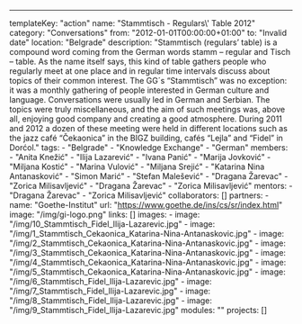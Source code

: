 ---
  templateKey: "action"
  name: "Stammtisch - Regulars\\' Table 2012"
  category: "Conversations"
  from: "2012-01-01T00:00:00+01:00"
  to: "Invalid date"
  location: "Belgrade"
  description: "Stammtisch (regulars’ table) is a compound word coming from the German words stamm – regular and Tisch – table. As the name itself says, this kind of table gathers people who regularly meet at one place and in regular time intervals discuss about topics of their common interest. The GG´s “Stammtischˮ was no exception: it was a monthly gathering of people interested in German culture and language. Conversations were usually led in German and Serbian. The topics were truly miscellaneous, and the aim of such meetings was, above all, enjoying good company and creating a good atmosphere. During 2011 and 2012 a dozen of these meeting were held in different locations such as the jazz café “Čekaonica” in the BIGZ building, cafés “Lejla” and “Fidel” in Dorćol."
  tags: 
    - "Belgrade"
    - "Knowledge Exchange"
    - "German"
  members: 
    - "Anita Knežić"
    - "Ilija Lazarević"
    - "Ivana Panić"
    - "Marija Jovković"
    - "Miljana Kostić"
    - "Marina Vulović"
    - "Miljana Srejić"
    - "Katarina Nina Antanasković"
    - "Simon Marić"
    - "Stefan Malešević"
    - "Dragana Žarevac"
    - "Zorica Milisavljević"
    - "Dragana Žarevac"
    - "Zorica Milisavljević"
  mentors: 
    - "Dragana Žarevac"
    - "Zorica Milisavljević"
  collaborators: []
  partners: 
    - 
      name: "Goethe-Institut"
      url: "https://www.goethe.de/ins/cs/sr/index.html"
      image: "/img/gi-logo.png"
  links: []
  images: 
    - 
      image: "/img/10_Stammtisch_Fidel_Ilija-Lazarevic.jpg"
    - 
      image: "/img/1_Stammtisch_Cekaonica_Katarina-Nina-Antanaskovic.jpg"
    - 
      image: "/img/2_Stammtisch_Cekaonica_Katarina-Nina-Antanaskovic.jpg"
    - 
      image: "/img/3_Stammtisch_Cekaonica_Katarina-Nina-Antanaskovic.jpg"
    - 
      image: "/img/4_Stammtisch_Cekaonica_Katarina-Nina-Antanaskovic.jpg"
    - 
      image: "/img/5_Stammtisch_Cekaonica_Katarina-Nina-Antanaskovic.jpg"
    - 
      image: "/img/6_Stammtisch_Fidel_Ilija-Lazarevic.jpg"
    - 
      image: "/img/7_Stammtisch_Fidel_Ilija-Lazarevic.jpg"
    - 
      image: "/img/8_Stammtisch_Fidel_Ilija-Lazarevic.jpg"
    - 
      image: "/img/9_Stammtisch_Fidel_Ilija-Lazarevic.jpg"
  modules: ""
  projects: []
